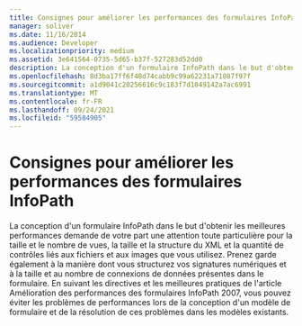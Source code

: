```yaml
---
title: Consignes pour améliorer les performances des formulaires InfoPath
manager: soliver
ms.date: 11/16/2014
ms.audience: Developer
ms.localizationpriority: medium
ms.assetid: 3e641564-0735-5d65-b37f-527283d52dd0
description: La conception d'un formulaire InfoPath dans le but d'obtenir les meilleures performances demande de votre part une attention toute particulière pour la taille et le nombre de vues, la taille et la structure du XML et la quantité de contrôles liés aux fichiers et aux images que vous utilisez. Prenez garde également à la manière dont vous structurez vos signatures numériques et à la taille et au nombre de connexions de données présentes dans le formulaire. En suivant les directives et les meilleures pratiques de l'article Amélioration des performances des formulaires InfoPath 2007, vous pouvez éviter les problèmes de performances lors de la conception d'un modèle de formulaire et de la résolution de ces problèmes dans les modèles existants.
ms.openlocfilehash: 8d3ba17ff6f48d74cabb9c99a62231a71087f97f
ms.sourcegitcommit: a1d9041c20256616c9c183f7d1049142a7ac6991
ms.translationtype: MT
ms.contentlocale: fr-FR
ms.lasthandoff: 09/24/2021
ms.locfileid: "59584905"
---
```

# <a name="guidelines-for-improving-the-performance-of-infopath-forms"></a>Consignes pour améliorer les performances des formulaires InfoPath

La conception d'un formulaire InfoPath dans le but d'obtenir les meilleures performances demande de votre part une attention toute particulière pour la taille et le nombre de vues, la taille et la structure du XML et la quantité de contrôles liés aux fichiers et aux images que vous utilisez. Prenez garde également à la manière dont vous structurez vos signatures numériques et à la taille et au nombre de connexions de données présentes dans le formulaire. En suivant les directives et les meilleures pratiques de l'article Amélioration des performances des formulaires InfoPath 2007, vous pouvez éviter les problèmes de performances lors de la conception d'un modèle de formulaire et de la résolution de ces problèmes dans les modèles existants.
  

